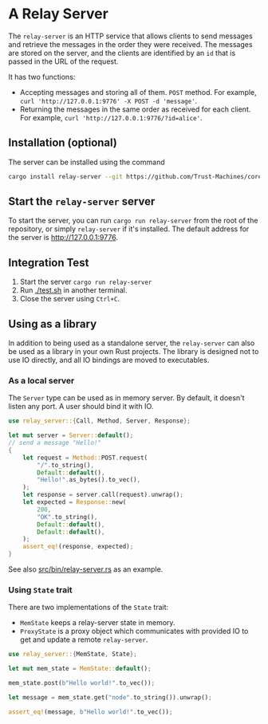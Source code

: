 # A Relay Server

The `relay-server` is an HTTP service that allows clients to send messages and retrieve the messages in the order they were received. The messages are stored on the server, and the clients are identified by an `id` that is passed in the URL of the request.

It has two functions:

- Accepting messages and storing all of them. `POST` method. 
  For example, `curl 'http://127.0.0.1:9776' -X POST -d 'message'`. 
- Returning the messages in the same order as received for each client. 
  For example, `curl 'http://127.0.0.1:9776/?id=alice'`. 

## Installation (optional)

The server can be installed using the command

```sh
cargo install relay-server --git https://github.com/Trust-Machines/core-eng
```

## Start the `relay-server` server

To start the server, you can run `cargo run relay-server` from the root of the repository, 
or simply `relay-server` if it's installed. The default address for the server is http://127.0.0.1:9776.

## Integration Test

1. Start the server `cargo run relay-server`
2. Run [./test.sh](./test.sh) in another terminal.
3. Close the server using `Ctrl+C`.

## Using as a library

In addition to being used as a standalone server, the `relay-server` can also be used as a library in your own Rust projects. The library is designed not to use IO directly, and all IO bindings are moved to executables.

### As a local server

The `Server` type can be used as in memory server. By default, it doesn't listen any port. A user 
should bind it with IO.

```rust
use relay_server::{Call, Method, Server, Response};

let mut server = Server::default();
// send a message "Hello!"
{
    let request = Method::POST.request(
        "/".to_string(),
        Default::default(),
        "Hello!".as_bytes().to_vec(),
    );
    let response = server.call(request).unwrap();
    let expected = Response::new(
        200,
        "OK".to_string(),
        Default::default(),
        Default::default(),
    );
    assert_eq!(response, expected);
}
```

See also [src/bin/relay-server.rs](src/bin/relay-server.rs) as an example.

### Using `State` trait

There are two implementations of the `State` trait:
- `MemState` keeps a relay-server state in memory.
- `ProxyState` is a proxy object which communicates with provided IO to 
  get and update a remote `relay-server`.

```rust
use relay_server::{MemState, State};

let mut mem_state = MemState::default();

mem_state.post(b"Hello world!".to_vec());

let message = mem_state.get("node".to_string()).unwrap();

assert_eq!(message, b"Hello world!".to_vec());
```